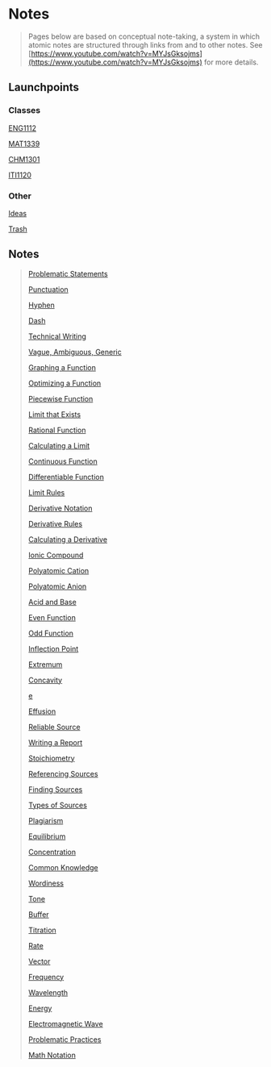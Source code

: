 # Notes

> Pages below are based on conceptual note-taking, a system in which
atomic notes are structured through links from and to other notes.
See [https://www.youtube.com/watch?v=MYJsGksojms](https://www.youtube.com/watch?v=MYJsGksojms) for more details.
> 

## Launchpoints

### Classes

[ENG1112](Notes%20a61f38520e91467e8d968fa8795f3b5a/ENG1112%202a1e789232354ebfa8015efb7ea6e2a1.md)

[MAT1339](Notes%20a61f38520e91467e8d968fa8795f3b5a/MAT1339%208a6786f469bf4b508f0a61e33633c55a.md)

[CHM1301](Notes%20a61f38520e91467e8d968fa8795f3b5a/CHM1301%20fbd6212a61d0406ca50755b78e533e89.md)

[ITI1120](Notes%20a61f38520e91467e8d968fa8795f3b5a/ITI1120%204bf38af4a18e47fb99927fa23f6a6b9d.md)

### Other

[Ideas](Notes%20a61f38520e91467e8d968fa8795f3b5a/Ideas%20b5dee5fa11e649769216640d88d2a998.md)

[Trash](Notes%20a61f38520e91467e8d968fa8795f3b5a/Trash%20cf67c60d8a204741a3710936b41fad9f.md)

## Notes

> 
> 
> 
> [Problematic Statements](Notes%20a61f38520e91467e8d968fa8795f3b5a/Problematic%20Statements%200ee3231c1df244a49d79c60f5dd6dcd4.md)
> 
> [Punctuation](Notes%20a61f38520e91467e8d968fa8795f3b5a/Punctuation%20f7ee999b0ff047d394b703252a309288.md)
> 
> [Hyphen](Notes%20a61f38520e91467e8d968fa8795f3b5a/Hyphen%20dbf38a63abab407caaa60d092d7db4f4.md)
> 
> [Dash](Notes%20a61f38520e91467e8d968fa8795f3b5a/Dash%200c3252234ba64343995ca9e29f56e188.md)
> 
> [Technical Writing](Notes%20a61f38520e91467e8d968fa8795f3b5a/Technical%20Writing%206c4e93f1d55a4771a4a90adf26ce1594.md)
> 
> [Vague, Ambiguous, Generic](Notes%20a61f38520e91467e8d968fa8795f3b5a/Vague,%20Ambiguous,%20Generic%205a350b9dc1e04bd7b1f0ec1406b67a38.md)
> 
> [Graphing a Function](Notes%20a61f38520e91467e8d968fa8795f3b5a/Graphing%20a%20Function%20318cd65c176748bc96643aa8abf2724d.md)
> 
> [Optimizing a Function](Notes%20a61f38520e91467e8d968fa8795f3b5a/Optimizing%20a%20Function%20ef535e7314a8400c986e777adc2bbdcb.md)
> 
> [Piecewise Function](Notes%20a61f38520e91467e8d968fa8795f3b5a/Piecewise%20Function%2042163ed51aff4fc583cc7cfebb507524.md)
> 
> [Limit that Exists](Notes%20a61f38520e91467e8d968fa8795f3b5a/Limit%20that%20Exists%206a9c8aa5e455457ba848eb37d8d12bc7.md)
> 
> [Rational Function](Notes%20a61f38520e91467e8d968fa8795f3b5a/Rational%20Function%207e9aa1c92c1b4d76a8bca5706be9a56b.md)
> 
> [Calculating a Limit](Notes%20a61f38520e91467e8d968fa8795f3b5a/Calculating%20a%20Limit%2084f495f6e6904e6cb73c63e83ee522e7.md)
> 
> [Continuous Function](Notes%20a61f38520e91467e8d968fa8795f3b5a/Continuous%20Function%20c67f8524a2f840a8953cc31ff5af3734.md)
> 
> [Differentiable Function](Notes%20a61f38520e91467e8d968fa8795f3b5a/Differentiable%20Function%20f678cccd6d6941e3b2027c2f4a6ce004.md)
> 
> [Limit Rules](Notes%20a61f38520e91467e8d968fa8795f3b5a/Limit%20Rules%20c295bd3b2c56490482b7786a01f0cc78.md)
> 
> [Derivative Notation](Notes%20a61f38520e91467e8d968fa8795f3b5a/Derivative%20Notation%203fb6a05f74d3431396514e1ef2af24d4.md)
> 
> [Derivative Rules](Notes%20a61f38520e91467e8d968fa8795f3b5a/Derivative%20Rules%200d7442b53d47460f98161b1c7fc77f81.md)
> 
> [Calculating a Derivative](Notes%20a61f38520e91467e8d968fa8795f3b5a/Calculating%20a%20Derivative%208ee8cca8aa8f46749f2d88c898b8466d.md)
> 
> [Ionic Compound](Notes%20a61f38520e91467e8d968fa8795f3b5a/Ionic%20Compound%203e249c4c15b44fe6a67d0ef692af5884.md)
> 
> [Polyatomic Cation](Notes%20a61f38520e91467e8d968fa8795f3b5a/Polyatomic%20Cation%20dc6bfa2a484245a6bcbf512f7c3d123c.md)
> 
> [Polyatomic Anion](Notes%20a61f38520e91467e8d968fa8795f3b5a/Polyatomic%20Anion%200d435352f0e649f2bbe250a0b6004c48.md)
> 
> [Acid and Base](Notes%20a61f38520e91467e8d968fa8795f3b5a/Acid%20and%20Base%207f0756ab520442c597b197155fa4062c.md)
> 
> [Even Function](Notes%20a61f38520e91467e8d968fa8795f3b5a/Even%20Function%2069a253b5794d44f89a767ae7c4840006.md)
> 
> [Odd Function](Notes%20a61f38520e91467e8d968fa8795f3b5a/Odd%20Function%20f725ec92250f430b9982629b75f7860a.md)
> 
> [Inflection Point](Notes%20a61f38520e91467e8d968fa8795f3b5a/Inflection%20Point%20018d0f66b0664d09a83dc7f0aa009242.md)
> 
> [Extremum](Notes%20a61f38520e91467e8d968fa8795f3b5a/Extremum%20b28f7c5907fb47adb037ca90b838c2db.md)
> 
> [Concavity](Notes%20a61f38520e91467e8d968fa8795f3b5a/Concavity%201fc95494a13a4e30b28e4b498d3cfd4c.md)
> 
> [e](Notes%20a61f38520e91467e8d968fa8795f3b5a/e%201f4dd46f599c4052a0abd64f89f0c76e.md)
> 
> [Effusion](Notes%20a61f38520e91467e8d968fa8795f3b5a/Effusion%209fa4e2e8321a4031ac340106edb2fdf4.md)
> 
> [Reliable Source](Notes%20a61f38520e91467e8d968fa8795f3b5a/Reliable%20Source%20d684962a79654cc5992f95c108557659.md)
> 
> [Writing a Report](Notes%20a61f38520e91467e8d968fa8795f3b5a/Writing%20a%20Report%209f3b4da228ea4af1973079086bea3b3c.md)
> 
> [Stoichiometry](Notes%20a61f38520e91467e8d968fa8795f3b5a/Stoichiometry%20a398038171b54bd2ab9fe08da84b4c32.md)
> 
> [Referencing Sources](Notes%20a61f38520e91467e8d968fa8795f3b5a/Referencing%20Sources%209dbf35909a594ff1aa3f82c6505af71f.md)
> 
> [Finding Sources](Notes%20a61f38520e91467e8d968fa8795f3b5a/Finding%20Sources%208ecdd58f45424ecbbfb9c8d18147c5f4.md)
> 
> [Types of Sources](Notes%20a61f38520e91467e8d968fa8795f3b5a/Types%20of%20Sources%206d651b5a155a4fd6ae76ed810217a68c.md)
> 
> [Plagiarism](Notes%20a61f38520e91467e8d968fa8795f3b5a/Plagiarism%20bc8ea8466a7a49759d0d1f183b81f123.md)
> 
> [Equilibrium](Notes%20a61f38520e91467e8d968fa8795f3b5a/Equilibrium%20a8f9599f4a064c8b9f37ae20f90835c3.md)
> 
> [Concentration](Notes%20a61f38520e91467e8d968fa8795f3b5a/Concentration%2042c423d2a69d40cb8b8bd2f84797bc3e.md)
> 
> [Common Knowledge](Notes%20a61f38520e91467e8d968fa8795f3b5a/Common%20Knowledge%20a78b6ca3cc174e11934bd730fbd406e9.md)
> 
> [Wordiness](Notes%20a61f38520e91467e8d968fa8795f3b5a/Wordiness%206e8b34f4a6d64487b88b0a8565b1b8fd.md)
> 
> [Tone](Notes%20a61f38520e91467e8d968fa8795f3b5a/Tone%206e6475f6206d48379d407042b2a27c44.md)
> 
> [Buffer](Notes%20a61f38520e91467e8d968fa8795f3b5a/Buffer%202b4195d93d3f49e9a749dfc58749802e.md)
> 
> [Titration](Notes%20a61f38520e91467e8d968fa8795f3b5a/Titration%20762f62478e8d40cd9b3d37618e0d5aa2.md)
> 
> [Rate](Notes%20a61f38520e91467e8d968fa8795f3b5a/Rate%2015b549be89df4681b668a5c52d129a36.md)
> 
> [Vector](Notes%20a61f38520e91467e8d968fa8795f3b5a/Vector%2003bf7859c4904ae6ae908ec0a06fe6c0.md)
> 
> [Frequency](Notes%20a61f38520e91467e8d968fa8795f3b5a/Frequency%200ed2a5a3456849569b593d7d6411b8b4.md)
> 
> [Wavelength](Notes%20a61f38520e91467e8d968fa8795f3b5a/Wavelength%2083dd192c85704a6c9e26815c77280c01.md)
> 
> [Energy](Notes%20a61f38520e91467e8d968fa8795f3b5a/Energy%2032255c9dff45446aa251c5a99e89be93.md)
> 
> [Electromagnetic Wave](Notes%20a61f38520e91467e8d968fa8795f3b5a/Electromagnetic%20Wave%209c989526af244e4f8d22ec72c535a026.md)
> 
> [Problematic Practices](Notes%20a61f38520e91467e8d968fa8795f3b5a/Problematic%20Practices%20ed673f1219524c99bfa141db371798bf.md)
> 
> [Math Notation](Notes%20a61f38520e91467e8d968fa8795f3b5a/Math%20Notation%207bc4575af1e541d6946b955774161a6a.md)
>